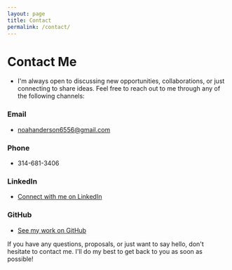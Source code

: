 ```yaml
---
layout: page
title: Contact
permalink: /contact/
---
```


# Contact Me

- I'm always open to discussing new opportunities, collaborations, or just connecting to share ideas. Feel free to reach out to me through any of the following channels:

### Email
- [noahanderson6556@gmail.com](mailto:noahanderson6556@gmail.com)

### Phone
- 314-681-3406

### LinkedIn
- [Connect with me on LinkedIn](https://www.linkedin.com/in/noah-anderson-3814011b2/)

### GitHub
- [See my work on GitHub](https://github.com/noahba65)

If you have any questions, proposals, or just want to say hello, don't hesitate to contact me. I'll do my best to get back to you as soon as possible!
